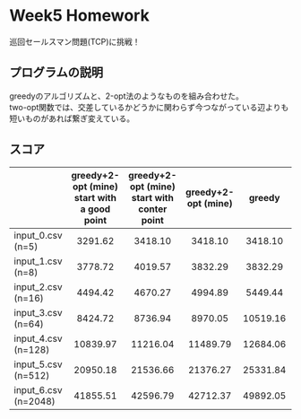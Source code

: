 # Week5 Homework
巡回セールスマン問題(TCP)に挑戦！

## プログラムの説明
greedyのアルゴリズムと、2-opt法のようなものを組み合わせた。<br>
two-opt関数では、交差しているかどうかに関わらず今つながっている辺よりも短いものがあれば繋ぎ変えている。

## スコア
|                     |greedy+2-opt (mine)<br>start with a good point|greedy+2-opt (mine)<br>start with conter point| greedy+2-opt (mine) | greedy | Simulated Annealing | 
| ---------------     | :-------------------------------------------: | :-------------------------------------------:| :-----------------: | :----: | :-----------------: | 
| input_0.csv (n=5)   |3291.62|3418.10|3418.10              |3418.10 |3291.62              | 
| input_1.csv (n=8)   |3778.72|4019.57|3832.29              |3832.29 |3778.72              | 
| input_2.csv (n=16)  |4494.42|4670.27|4994.89              |5449.44 |4494.42              | 
| input_3.csv (n=64)  |8424.72|8736.94|8970.05              |10519.16|8150.91              | 
| input_4.csv (n=128) |10839.97|11216.04|11489.79             |12684.06|10675.29             | 
| input_5.csv (n=512) |20950.18|21536.66| 21376.27            |25331.84|21119.55             | 
| input_6.csv (n=2048)|41855.51|42596.79| 42712.37            |49892.05|44393.89             | 

